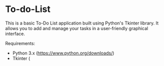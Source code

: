 # To-do-List
This is a basic To-Do List application built using Python's Tkinter library. It allows you to add and manage your tasks in a user-friendly graphical interface.

Requirements:

- Python 3.x (https://www.python.org/downloads/)
- Tkinter (
